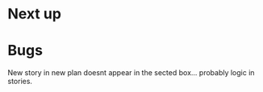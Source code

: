 # Next up


# Bugs

New story in new plan doesnt appear in the sected box... probably logic in stories.
